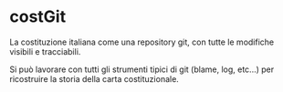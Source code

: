 # costGit

La costituzione italiana come una repository git, con tutte le modifiche visibili e tracciabili.

Si può lavorare con tutti gli strumenti tipici di git (blame, log, etc...) per ricostruire la storia della carta costituzionale.
